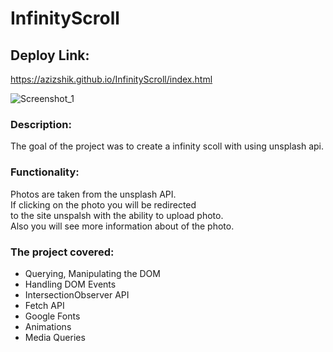 # InfinityScroll

## Deploy Link:

https://azizshik.github.io/InfinityScroll/index.html </br>

![Screenshot_1](https://user-images.githubusercontent.com/68865224/195077245-ce8466b3-272a-4e2f-bbd0-3dde4b4c62dc.png)

### Description:

The goal of the project was to create a infinity scoll with using unsplash api.

### Functionality:

Photos are taken from the unsplash API. </br>
If clicking on the photo you will be redirected </br>
to the site unspalsh with the ability to upload photo. </br> 
Also you will see more information about of the photo.

### The project covered:

- Querying, Manipulating the DOM
- Handling DOM Events
- IntersectionObserver API
- Fetch API
- Google Fonts
- Animations
- Media Queries
